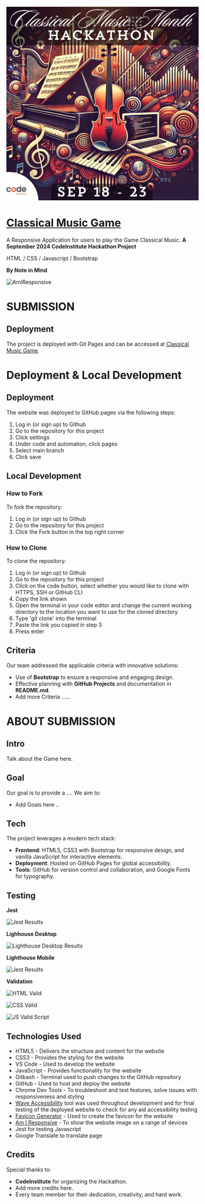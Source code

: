 ![Hackathon September](/documents/hackathon.png)
# [Classical Music Game](https://github.com/Dee-McG/Classical-Music-Hackathon)

A Responsive Application for users to play the Game Classical Music.
**A September 2024 CodeInstitute Hackathon Project**

HTML / CSS / Javascript / Bootstrap

**By Note in Mind**

![AmIResponsive]()

# SUBMISSION
## Deployment
The project is deployed with Git Pages and can be accessed at [Classical Music Game](https://github.com/Dee-McG/Classical-Music-Hackathon).

# Deployment & Local Development
## Deployment
The website was deployed to GitHub pages via the following steps:
1. Log in (or sign up) to Github
2. Go to the repository for this project
3. Click settings 
4. Under code and automation, click pages
5. Select main branch
6. Click save

## Local Development
### How to Fork
To fork the repository:
1. Log in (or sign up) to Github
2. Go to the repository for this project
3. Click the Fork button in the top right corner

### How to Clone
To clone the repository:
1. Log in (or sign up) to Github
2. Go to the repository for this project
3. Click on the code button, select whether you would like to clone with HTTPS, SSH or GitHub CLI
4. Copy the link shown
5. Open the terminal in your code editor and change the current working directory to the location you want to use for the cloned directory
6. Type 'git clone' into the terminal 
7.  Paste the link you copied in step 3
8. Press enter

## Criteria
Our team addressed the applicable criteria with innovative solutions:

- Use of **Bootstrap** to ensure a responsive and engaging design.
- Effective planning with **GitHub Projects** and documentation in **README.md**. 
- Add more Criteria ......

# ABOUT SUBMISSION
## Intro
Talk about the Game here.

## Goal
Our goal is to provide a .... We aim to:

- Add Goals here .. 

## Tech
The project leverages a modern tech stack:

- **Frontend**: HTML5, CSS3 with Bootstrap for responsive design, and vanilla JavaScript for interactive elements.
- **Deployment**: Hosted on GitHub Pages for global accessibility.
- **Tools**: GitHub for version control and collaboration, and Google Fonts for typography.

## Testing

**Jest**

![Jest Results]()

**Lighhouse Desktop**

![Lighthouse Desktop Results]()

**Lighthouse Mobile**


![Jest Results]()

**Validation**

![HTML Valid]()

![CSS Valid]()

![JS Valid Script]()


## Technologies Used

* HTML5 - Delivers the structure and content for the website
* CSS3 - Provides the styling for the website
* VS Code - Used to develop the website
* JavaScript - Provides functionality for the website
* Gitbash - Terminal used to push changes to the GitHub repository
* GitHub - Used to host and deploy the website
* Chrome Dev Tools - To troubleshoot and test features, solve issues with responsiveness and styling
* [Wave Accessibility](https://wave.webaim.org/) tool was used throughout development and for final testing of the deployed website to check for any aid accessibility testing
* [Favicon Generator](https://favicon.io/) - Used to create the favicon for the website
* [Am I Responsive](http://ami.responsivedesign.is/) - To show the website image on a range of devices
* Jest for testing Javascript
* Google Translate to translate page

## Credits
Special thanks to:

- **CodeInstitute** for organizing the Hackathon.
- Add more credits here.
- Every team member for their dedication, creativity, and hard work.